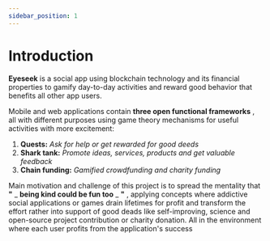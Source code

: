 ```yaml
---
sidebar_position: 1
---
```


# Introduction

**Eyeseek** is a social app using blockchain technology and its financial properties to gamify day-to-day activities and reward good behavior that benefits all other app users.

Mobile and web applications contain **three open functional frameworks** , all with different purposes using game theory mechanisms for useful activities with more excitement:

1. **Quests:** _Ask for help or get rewarded for good deeds_
2. **Shark tank:** _Promote ideas, services, products and get valuable feedback_
3. **Chain funding:** _Gamified crowdfunding and charity funding_

Main motivation and challenge of this project is to spread the mentality that **"** _ **being kind could be fun too** _ **"** , applying concepts where addictive social applications or games drain lifetimes for profit and transform the effort rather into support of good deads like self-improving, science and open-source project contribution or charity donation. All in the environment where each user profits from the application's success
